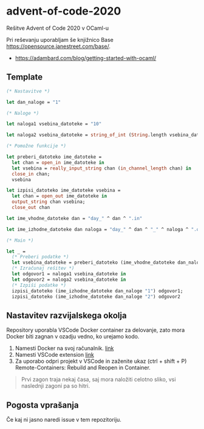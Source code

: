 # advent-of-code-2020

Rešitve Advent of Code 2020 v OCaml-u

Pri reševanju uporabljam še knjižnico Base https://opensource.janestreet.com/base/.

- https://adambard.com/blog/getting-started-with-ocaml/

## Template

```ocaml
(* Nastavitve *)

let dan_naloge = "1"

(* Naloge *)

let naloga1 vsebina_datoteke = "10"

let naloga2 vsebina_datoteke = string_of_int (String.length vsebina_datoteke)

(* Pomožne funkcije *)

let preberi_datoteko ime_datoteke =
  let chan = open_in ime_datoteke in
  let vsebina = really_input_string chan (in_channel_length chan) in
  close_in chan;
  vsebina

let izpisi_datoteko ime_datoteke vsebina =
  let chan = open_out ime_datoteke in
  output_string chan vsebina;
  close_out chan

let ime_vhodne_datoteke dan = "day_" ^ dan ^ ".in"

let ime_izhodne_datoteke dan naloga = "day_" ^ dan ^ "_" ^ naloga ^ ".out"

(* Main *)

let _ =
  (* Preberi podatke *)
  let vsebina_datoteke = preberi_datoteko (ime_vhodne_datoteke dan_naloge) in
  (* Izračunaj rešitev *)
  let odgovor1 = naloga1 vsebina_datoteke in
  let odgovor2 = naloga2 vsebina_datoteke in
  (* Izpiši podatke *)
  izpisi_datoteko (ime_izhodne_datoteke dan_naloge "1") odgovor1;
  izpisi_datoteko (ime_izhodne_datoteke dan_naloge "2") odgovor2
```



## Nastavitev razvijalskega okolja

Repository uporabla VSCode Docker container za delovanje, zato mora Docker biti zagnan v ozadju vedno, ko urejamo kodo.

1. Namesti Docker na svoj računalnik. [link](https://marketplace.visualstudio.com/items?itemName=ms-vscode-remote.vscode-remote-extensionpack)
2. Namesti VSCode extension [link](https://marketplace.visualstudio.com/items?itemName=ms-vscode-remote.vscode-remote-extensionpack)
3. Za uporabo odpri projekt v VSCode in zaženite ukaz (ctrl + shift + P) Remote-Containers: Rebuild and Reopen in Container.

> Prvi zagon traja nekaj časa, saj mora naložiti celotno sliko, vsi naslednji zagoni pa so hitri.

## Pogosta vprašanja

Če kaj ni jasno naredi issue v tem repozitoriju.
